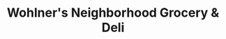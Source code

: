 ---
title: "Wohlner's Neighborhood Grocery & Deli"
url: /omaha/wohlners-neighborhood-grocery-und-deli/
shop: Supermarkt
---